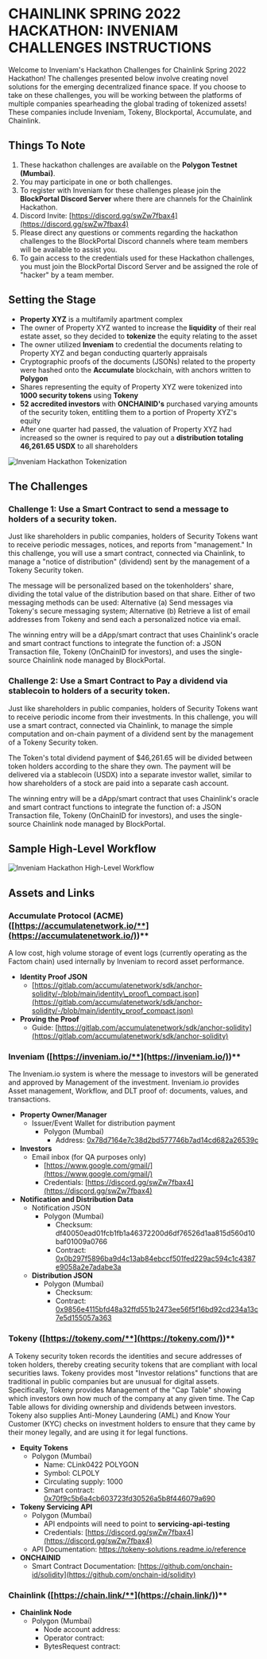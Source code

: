 #
# **CHAINLINK SPRING 2022 HACKATHON: INVENIAM CHALLENGES INSTRUCTIONS**

Welcome to Inveniam&#39;s Hackathon Challenges for Chainlink Spring 2022 Hackathon! The challenges presented below involve creating novel solutions for the emerging decentralized finance space. If you choose to take on these challenges, you will be working between the platforms of multiple companies spearheading the global trading of tokenized assets! These companies include Inveniam, Tokeny, Blockportal, Accumulate, and Chainlink.


## **Things To Note**

1. These hackathon challenges are available on the **Polygon Testnet (Mumbai)**.
2. You may participate in one or both challenges.
3. To register with Inveniam for these challenges please join the **BlockPortal Discord Server** where there are channels for the Chainlink Hackathon.
  1. Discord Invite: [https://discord.gg/swZw7fbax4](https://discord.gg/swZw7fbax4)
4. Please direct any questions or comments regarding the hackathon challenges to the BlockPortal Discord channels where team members will be available to assist you.
5. To gain access to the credentials used for these Hackathon challenges, you must join the BlockPortal Discord Server and be assigned the role of &quot;hacker&quot; by a team member.


## **Setting the Stage**

- **Property XYZ** is a multifamily apartment complex
- The owner of Property XYZ wanted to increase the **liquidity** of their real estate asset, so they decided to **tokenize** the equity relating to the asset
- The owner utilized **Inveniam** to credential the documents relating to Property XYZ and began conducting quarterly appraisals
- Cryptographic proofs of the documents (JSONs) related to the property were hashed onto the **Accumulate** blockchain, with anchors written to **Polygon**
- Shares representing the equity of Property XYZ were tokenized into **1000 security tokens** using **Tokeny**
- **52 accredited investors** with **ONCHAINID&#39;s** purchased varying amounts of the security token, entitling them to a portion of Property XYZ&#39;s equity
- After one quarter had passed, the valuation of Property XYZ had increased so the owner is required to pay out a **distribution totaling 46,261.65 USDX** to all shareholders

![Inveniam Hackathon Tokenization](https://uploads-ssl.webflow.com/61e1c00981eb8551acfd7317/626c1c03c09fb291930dc9f3_Inveniam%20Hackathon%20Tokenization.png)


## **The Challenges**

### **Challenge 1: Use a Smart Contract to send a message to holders of a security token.**

Just like shareholders in public companies, holders of Security Tokens want to receive periodic messages, notices, and reports from &quot;management.&quot; In this challenge, you will use a smart contract, connected via Chainlink, to manage a &quot;notice of distribution&quot; (dividend) sent by the management of a Tokeny Security token.

The message will be personalized based on the tokenholders&#39; share, dividing the total value of the distribution based on that share. Either of two messaging methods can be used: Alternative (a) Send messages via Tokeny&#39;s secure messaging system; Alternative (b) Retrieve a list of email addresses from Tokeny and send each a personalized notice via email.

The winning entry will be a dApp/smart contract that uses Chainlink&#39;s oracle and smart contract functions to integrate the function of: a JSON Transaction file, Tokeny (OnChainID for investors), and uses the single-source Chainlink node managed by BlockPortal.

### **Challenge 2: Use a Smart Contract to Pay a dividend via stablecoin to holders of a security token.**

Just like shareholders in public companies, holders of Security Tokens want to receive periodic income from their investments. In this challenge, you will use a smart contract, connected via Chainlink, to manage the simple computation and on-chain payment of a dividend sent by the management of a Tokeny Security token.

The Token&#39;s total dividend payment of $46,261.65 will be divided between token holders according to the share they own. The payment will be delivered via a stablecoin (USDX) into a separate investor wallet, similar to how shareholders of a stock are paid into a separate cash account.

The winning entry will be a dApp/smart contract that uses Chainlink&#39;s oracle and smart contract functions to integrate the function of: a JSON Transaction file, Tokeny (OnChainID for investors), and uses the single-source Chainlink node managed by BlockPortal.


## **Sample High-Level Workflow**

![Inveniam Hackathon High-Level Workflow](https://uploads-ssl.webflow.com/61e1c00981eb8551acfd7317/626c1c0345c0fe8ab97aaea1_Inveniam%20Hackathon%20Workflow.png)


## **Assets and Links**

### **Accumulate Protocol (ACME)** **(**[**https://accumulatenetwork.io/**](https://accumulatenetwork.io/)**)**

A low cost, high volume storage of event logs (currently operating as the Factom chain) used internally by Inveniam to record asset performance.

- **Identity Proof JSON**
  - [https://gitlab.com/accumulatenetwork/sdk/anchor-solidity/-/blob/main/identity\_proof\_compact.json](https://gitlab.com/accumulatenetwork/sdk/anchor-solidity/-/blob/main/identity_proof_compact.json)
- **Proving the Proof**
  - Guide: [https://gitlab.com/accumulatenetwork/sdk/anchor-solidity](https://gitlab.com/accumulatenetwork/sdk/anchor-solidity)

### **Inveniam (**[**https://inveniam.io/**](https://inveniam.io/)**)**

The Inveniam.io system is where the message to investors will be generated and approved by Management of the investment. Inveniam.io provides Asset management, Workflow, and DLT proof of: documents, values, and transactions.

- **Property Owner/Manager**
  - Issuer/Event Wallet for distribution payment
    - Polygon (Mumbai)
      - Address: [0x78d7164e7c38d2bd577746b7ad14cd682a26539c](https://urldefense.proofpoint.com/v2/url?u=https-3A__blockscan.com_address_0x78d7164e7c38d2bd577746b7ad14cd682a26539c&amp;d=DwMFaQ&amp;c=euGZstcaTDllvimEN8b7jXrwqOf-v5A_CdpgnVfiiMM&amp;r=wwMDO-PpcsKYfuukO0-WtcUCFTergulK4hjUC-ONpkg&amp;m=bQN8M5I6d6ZhJ9VDjJox5i9KIGt4e8GhsuPfH5KNSJw&amp;s=GsXYBbcNDYtarg4x-HLCQO6eCubyrcCDBuGj03AtBxM&amp;e=)
- **Investors**
  - Email inbox (for QA purposes only)
    - [https://www.google.com/gmail/](https://www.google.com/gmail/)
    - Credentials: [https://discord.gg/swZw7fbax4](https://discord.gg/swZw7fbax4)
- **Notification and Distribution Data**
  - Notification JSON
    - Polygon (Mumbai)
      - Checksum: df40050ead01fcb1fb1a46372200d6df76526d1aa815d560d10baf01009a0766
      - Contract: [0x0b297f5896ba9d4c13ab84ebccf501fed229ac594c1c4387e9058a2e7adabe3a](https://mumbai.polygonscan.com/tx/0x0b297f5896ba9d4c13ab84ebccf501fed229ac594c1c4387e9058a2e7adabe3a)
  - **Distribution JSON**
    - Polygon (Mumbai)
      - Checksum:
      - Contract: [0x9856e4115bfd48a32ffd551b2473ee56f5f16bd92cd234a13c7e5d155057a363](https://mumbai.polygonscan.com/tx/0x9856e4115bfd48a32ffd551b2473ee56f5f16bd92cd234a13c7e5d155057a363)

### **Tokeny (**[**https://tokeny.com/**](https://tokeny.com/)**)**

A Tokeny security token records the identities and secure addresses of token holders, thereby creating security tokens that are compliant with local securities laws. Tokeny provides most &quot;Investor relations&quot; functions that are traditional in public companies but are unusual for digital assets. Specifically, Tokeny provides Management of the &quot;Cap Table&quot; showing which investors own how much of the company at any given time. The Cap Table allows for dividing ownership and dividends between investors. Tokeny also supplies Anti-Money Laundering (AML) and Know Your Customer (KYC) checks on investment holders to ensure that they came by their money legally, and are using it for legal functions.

- **Equity Tokens**
  - Polygon (Mumbai)
    - Name: CLink0422 POLYGON
    - Symbol: CLPOLY
    - Circulating supply: 1000
    - Smart contract: [0x70f9c5b6a4cb603723fd30526a5b8f446079a690](https://mumbai.polygonscan.com/token/0x70f9c5b6a4cb603723fd30526a5b8f446079a690)
- **Tokeny Servicing API**
  - Polygon (Mumbai)
    - API endpoints will need to point to **servicing-api-testing**
    - Credentials: [https://discord.gg/swZw7fbax4](https://discord.gg/swZw7fbax4)
  - API Documentation: https://tokeny-solutions.readme.io/reference
- **ONCHAINID**
  - Smart Contract Documentation: [https://github.com/onchain-id/solidity](https://github.com/onchain-id/solidity)

### **Chainlink (**[**https://chain.link/**](https://chain.link/)**)**

- **Chainlink Node**
  - Polygon (Mumbai)
    - Node account address:
    - Operator contract:
    - BytesRequest contract:
